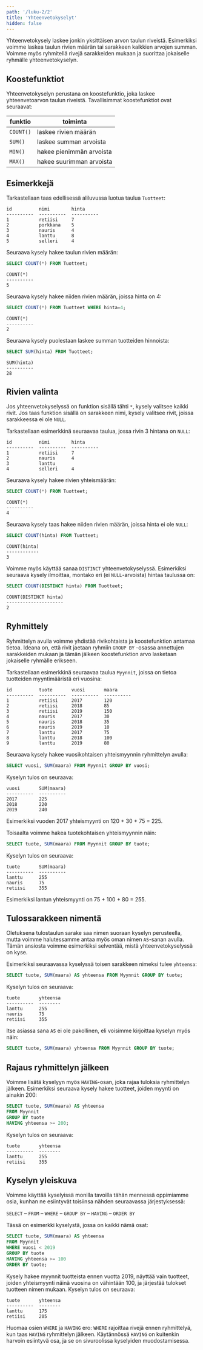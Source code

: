 ```yaml
---
path: '/luku-2/2'
title: 'Yhteenvetokyselyt'
hidden: false
---
```


Yhteenvetokysely laskee jonkin yksittäisen
arvon taulun riveistä.
Esimerkiksi voimme laskea taulun rivien määrän
tai sarakkeen kaikkien arvojen summan.
Voimme myös ryhmitellä rivejä sarakkeiden mukaan
ja suorittaa jokaiselle ryhmälle yhteenvetokyselyn.

## Koostefunktiot

Yhteenvetokyselyn perustana on koostefunktio,
joka laskee yhteenvetoarvon taulun riveistä.
Tavallisimmat koostefunktiot ovat seuraavat:

funktio | toiminta
--- | ---
`COUNT()` | laskee rivien määrän
`SUM()` | laskee summan arvoista
`MIN()` | hakee pienimmän arvoista
`MAX()` | hakee suurimman arvoista

## Esimerkkejä

Tarkastellaan taas edellisessä aliluvussa luotua taulua `Tuotteet`:

```x
id          nimi        hinta     
----------  ----------  ----------
1           retiisi     7         
2           porkkana    5         
3           nauris      4         
4           lanttu      8         
5           selleri     4         
```

Seuraava kysely hakee taulun rivien määrän:

```sql
SELECT COUNT(*) FROM Tuotteet;
```

```x
COUNT(*)
----------
5
```

Seuraava kysely hakee niiden rivien määrän, joissa hinta on 4:

```sql
SELECT COUNT(*) FROM Tuotteet WHERE hinta=4;
```

```x
COUNT(*)
----------
2
```

Seuraava kysely puolestaan laskee summan tuotteiden hinnoista:

```sql
SELECT SUM(hinta) FROM Tuotteet;
```

```x
SUM(hinta)
----------
28
```

## Rivien valinta

Jos yhteenvetokyselyssä on funktion sisällä tähti `*`,
kysely valitsee kaikki rivit.
Jos taas funktion sisällä on sarakkeen nimi,
kysely valitsee rivit, joissa sarakkeessa ei ole `NULL`.

Tarkastellaan esimerkkinä seuraavaa taulua,
jossa rivin 3 hintana on `NULL`:

```x
id          nimi        hinta     
----------  ----------  ----------
1           retiisi     7         
2           nauris      4         
3           lanttu               
4           selleri     4         
```

Seuraava kysely hakee rivien yhteismäärän:

```sql
SELECT COUNT(*) FROM Tuotteet;
```

```x
COUNT(*)  
----------
4
```

Seuraava kysely taas hakee niiden rivien määrän, joissa hinta ei ole `NULL`:

```sql
SELECT COUNT(hinta) FROM Tuotteet;
```

```x
COUNT(hinta)
------------
3
```

Voimme myös käyttää sanaa `DISTINCT` yhteenvetokyselyssä.
Esimerkiksi seuraava kysely ilmoittaa, montako eri
(ei `NULL`-arvoista) hintaa taulussa on:

```sql
SELECT COUNT(DISTINCT hinta) FROM Tuotteet;
```

```x
COUNT(DISTINCT hinta)
---------------------
2
```

## Ryhmittely

Ryhmittelyn avulla voimme yhdistää rivikohtaista ja koostefunktion
antamaa tietoa.
Ideana on, että rivit jaetaan ryhmiin `GROUP BY` -osassa
annettujen sarakkeiden mukaan ja tämän jälkeen
koostefunktion arvo lasketaan jokaiselle ryhmälle erikseen.

Tarkastellaan esimerkkinä seuraavaa taulua `Myynnit`,
joissa on tietoa tuotteiden myyntimääristä eri vuosina:

```x
id          tuote       vuosi       maara
----------  ----------  ----------  ----------
1           retiisi     2017        120
2           retiisi     2018        85
3           retiisi     2019        150
4           nauris      2017        30
5           nauris      2018        35
6           nauris      2019        10
7           lanttu      2017        75
8           lanttu      2018        100
9           lanttu      2019        80
```

Seuraava kysely hakee vuosikohtaisen yhteismyynnin ryhmittelyn avulla:

```sql
SELECT vuosi, SUM(maara) FROM Myynnit GROUP BY vuosi;
```

Kyselyn tulos on seuraava:

```x
vuosi       SUM(maara)
----------  ----------
2017        225       
2018        220       
2019        240       
```

Esimerkiksi vuoden 2017 yhteismyynti on 120 + 30 + 75 = 225.

Toisaalta voimme hakea tuotekohtaisen yhteismyynnin näin:

```sql
SELECT tuote, SUM(maara) FROM Myynnit GROUP BY tuote;
```

Kyselyn tulos on seuraava:

```x
tuote       SUM(maara)
----------  ----------
lanttu      255       
nauris      75        
retiisi     355      
```

Esimerkiksi lantun yhteismyynti on 75 + 100 + 80 = 255.

## Tulossarakkeen nimentä

Oletuksena tulostaulun sarake saa nimen suoraan
kyselyn perusteella,
mutta voimme halutessamme antaa myös oman nimen
`AS`-sanan avulla.
Tämän ansiosta voimme esimerkiksi selventää,
mistä yhteenvetokyselyssä on kyse.

Esimerkiksi seuraavassa kyselyssä toisen sarakkeen
nimeksi tulee `yhteensa`:

```sql
SELECT tuote, SUM(maara) AS yhteensa FROM Myynnit GROUP BY tuote;
```

Kyselyn tulos on seuraava:

```x
tuote       yhteensa
----------  --------
lanttu      255       
nauris      75        
retiisi     355      
```

Itse asiassa sana `AS` ei ole pakollinen,
eli voisimme kirjoittaa kyselyn myös näin:

```sql
SELECT tuote, SUM(maara) yhteensa FROM Myynnit GROUP BY tuote;
```

## Rajaus ryhmittelyn jälkeen

Voimme lisätä kyselyyn myös
`HAVING`-osan, joka rajaa tuloksia ryhmittelyn jälkeen.
Esimerkiksi seuraava kysely hakee tuotteet,
joiden myynti on ainakin 200:

```sql
SELECT tuote, SUM(maara) AS yhteensa
FROM Myynnit
GROUP BY tuote
HAVING yhteensa >= 200;
```

Kyselyn tulos on seuraava:

```x
tuote       yhteensa
----------  --------
lanttu      255       
retiisi     355      
```

## Kyselyn yleiskuva

Voimme käyttää kyselyissä monilla tavoilla
tähän mennessä oppimiamme osia,
kunhan ne esiintyvät toisiinsa nähden seuraavassa järjestyksessä:

`SELECT` – `FROM` – `WHERE` – `GROUP BY` – `HAVING` – `ORDER BY`

Tässä on esimerkki kyselystä, jossa on kaikki nämä osat:

```sql
SELECT tuote, SUM(maara) AS yhteensa
FROM Myynnit
WHERE vuosi < 2019
GROUP BY tuote
HAVING yhteensa >= 100
ORDER BY tuote;
```

Kysely hakee myynnit tuotteista ennen vuotta 2019,
näyttää vain tuotteet, joiden yhteismyynti näinä vuosina on vähintään 100,
ja järjestää tulokset tuotteen nimen mukaan.
Kyselyn tulos on seuraava:

```x
tuote       yhteensa
----------  --------
lanttu      175       
retiisi     205      
```

Huomaa osien `WHERE` ja `HAVING` ero:
`WHERE` rajoittaa rivejä ennen ryhmittelyä,
kun taas `HAVING` ryhmittelyn jälkeen.
Käytännössä `HAVING` on kuitenkin harvoin esiintyvä osa,
ja se on sivuroolissa kyselyiden muodostamisessa.
